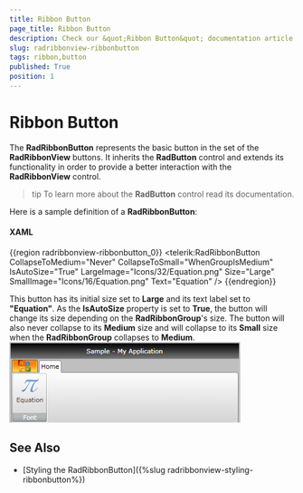 ```yaml
---
title: Ribbon Button
page_title: Ribbon Button
description: Check our &quot;Ribbon Button&quot; documentation article for the RadRibbonView WPF control.
slug: radribbonview-ribbonbutton
tags: ribbon,button
published: True
position: 1
---
```


# Ribbon Button

The __RadRibbonButton__ represents the basic button in the set of the __RadRibbonView__ buttons. It inherits the __RadButton__ control and extends its functionality in order to provide a better interaction with the __RadRibbonView__ control.

>tip To learn more about the __RadButton__ control read its documentation.

Here is a sample definition of a __RadRibbonButton__:

#### __XAML__
{{region radribbonview-ribbonbutton_0}}
	<telerik:RadRibbonButton CollapseToMedium="Never" 
	                         CollapseToSmall="WhenGroupIsMedium"
	                         IsAutoSize="True"
	                         LargeImage="Icons/32/Equation.png"
	                         Size="Large"
	                         SmallImage="Icons/16/Equation.png"
	                         Text="Equation" />
{{endregion}}

This button has its initial size set to __Large__ and its text label set to __"Equation"__. As the __IsAutoSize__ property is set to __True__, the button will change its size depending on the __RadRibbonGroup__'s size. The button will also never collapse to its __Medium__ size and will collapse to its __Small__ size when the __RadRibbonGroup__ collapses to __Medium__.
![](images/RibbonView_Buttons_Button.png)          

## See Also
 * [Styling the RadRibbonButton]({%slug radribbonview-styling-ribbonbutton%})